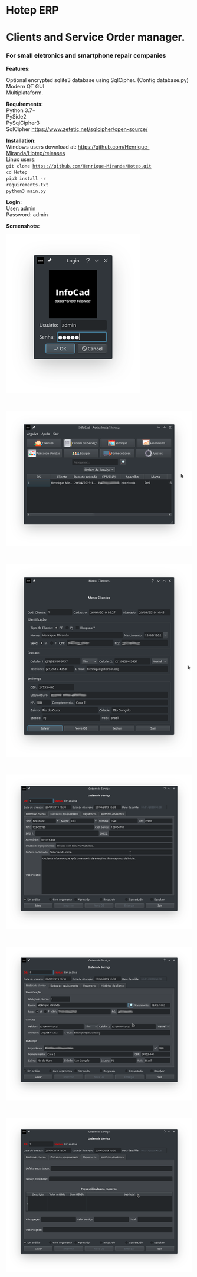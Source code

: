 # Hotep ERP
# Clients and Service Order manager.

<h3>For small eletronics and smartphone repair companies</h3>

<b>Features:</b><br>

Optional encrypted sqlite3 database using SqlCipher. (Config database.py)<br>
Modern QT GUI<br>
Multiplataform.<br>

<b>Requirements:</b><br>
Python 3.7+<br>
PySide2<br>
PySqlCipher3<br>
SqlCipher https://www.zetetic.net/sqlcipher/open-source/<br>

<b>Installation:</b><br>
Windows users download at: https://github.com/Henrique-Miranda/Hotep/releases<br>
Linux users:<br>
<code>git clone https://github.com/Henrique-Miranda/Hotep.git</code><br>
<code>cd Hotep</code><br>
<code>pip3 install -r requirements.txt</code><br>
<code>python3 main.py</code><br>

<b>Login:</b><br>
User: admin<br>
Password: admin<br>

<b>Screenshots:</b><br>

 ![Login](https://raw.githubusercontent.com/Henrique-Miranda/Hotep/master/Screenshots/login.png
 "Login")

 <br>

 ![Home](https://raw.githubusercontent.com/Henrique-Miranda/Hotep/master/Screenshots/home.png
 "Home")

  <br>

  ![Clients](https://raw.githubusercontent.com/Henrique-Miranda/Hotep/master/Screenshots/clients.png
  "Clients")

  <br>

  ![ServiceOrder](https://raw.githubusercontent.com/Henrique-Miranda/Hotep/master/Screenshots/os.png
  "ServiceOrder")

  <br>

  ![ServiceOrder](https://raw.githubusercontent.com/Henrique-Miranda/Hotep/master/Screenshots/os2.png
  "ServiceOrder")

  <br>

  ![ServiceOrder](https://raw.githubusercontent.com/Henrique-Miranda/Hotep/master/Screenshots/os3.png
  "ServiceOrder")
